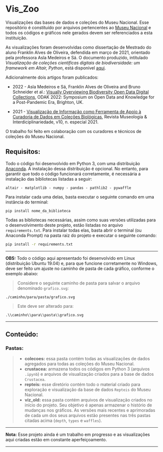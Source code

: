 # Vis_Zoo

Visualizações das bases de dados e coleções do Museu Nacional. Esse repositório é constituído por arquivos pertencentes ao [Museu Nacional](http://www.museunacional.ufrj.br/) e todos os códigos e gráficos nele gerados devem ser referenciados a esta instituição. 

As visualizações foram desenvolvidas como dissertação de Mestrado do aluno Franklin Alves de Oliveira, defendida em março de 2021, orientado pela professora Asla Medeiros e Sá. O documento produzido, intitulado *Visualização de coleções científicas digitais de biodiversidade: um framework em Altair, Python*, está disponível [aqui](https://bibliotecadigital.fgv.br/dspace;handleocy-listommunity-list/handle/10438/30711). 

Adicionalmente dois artigos foram publicados:
* 2022 - Asla Medeiros e Sá, Franklin Alves de Oliveira and Bruno Schneider et al.: [Visually Overviewing Biodiversity Open Data Digital Collections](https://www.scienceopen.com/hosted-document?doi=10.14236/ewic/ODAK22.4), ODAK 2022: Symposium on Open Data and Knowledge for a Post-Pandemic Era, Brighton, UK. 

* 2021 - [Visualização de Informação como Ferramenta de Apoio à  Curadoria de Dados em Coleções Biológicas](https://periodicos.unb.br/index.php/museologia/article/view/36709), Revista Museologia & Interdiciplinariedade, v10, n. especial 2021. 

O trabalho foi feito em colaboração com os curadores e técnicos de coleções do Museu Nacional.

## Requisitos:

Todo o código foi desenvolvido em Python 3, com uma distribuição [Anaconda](https://www.anaconda.com/distribution/). A instalação dessa distribuição é opcional. No entanto, para garantir que todo o código funcionará corretamente, é necessária a instalação das bibliotecas listadas a seguir: 

```
altair - matplotlib - numpy - pandas - pathlib2 - pywaffle
```

Para instalar cada uma delas, basta executar o seguinte comando em uma instância do terminal:

```shell
pip install nome_da_biblioteca
```

Todas as bibliotecas necessárias, assim como suas versões utilizadas para o desenvolvimento deste projeto, estão listadas no arquivo `requirements.txt`. Para instalar todas elas, basta abrir o terminal (ou Anaconda Prompt) na pasta raiz do projeto e executar o seguinte comando:

```bash
pip install -r requirements.txt
```

-----
**OBS:** Todo o código aqui apresentado foi desenvolvido em Linux (distribuição Ubuntu 19.04) e, para que funcione corretamente no Windows, deve ser feito um ajuste no caminho de pasta de cada gráfico, conforme o exemplo abaixo: 

> Considere o seguinte caminho de pasta para salvar o arquivo denominado `grafico.svg`:
```shell
./caminho/para/pasta/grafico.svg
```

> Este deve ser alterado para: 
```shell
.\\caminho\\para\\pasta\\grafico.svg
```

-----

## Conteúdo:

### Pastas:
> - **colecoes:** essa pasta contém todas as visualizações de dados agregados para todas as coleções do Museu Nacional.
> - **crustacea:** armazena todos os códigos em Python 3 (arquivos `.ipynb`) e arquivos de visualização criados para a base de dados `Crustacea`.
> - **repteis:** esse diretório contém todo o material criado para exploração e visualização da base de dados `Repteis` do Museu Nacional.
> - **viz_old:** essa pasta contém arquivos de visualização criados no início do projeto. Seu objetivo é apenas armazenar o histório de mudanças nos gráficos. As versões mais recentes e aprimoradas de cada um dos seus arquivos estão presentes nas três pastas citadas acima (`depth`, `types` e `waffles`). 


-----
**Nota:** Esse projeto ainda é um trabalho em progresso e as visualizações aqui criadas estão em constante aperfeiçoamento. 

-----

